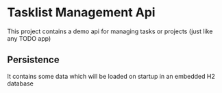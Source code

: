 # Tasklist Management Api

This project contains a demo api for managing tasks or projects (just like any TODO app)

## Persistence

It contains some data which will be loaded on startup in an embedded H2 database 
